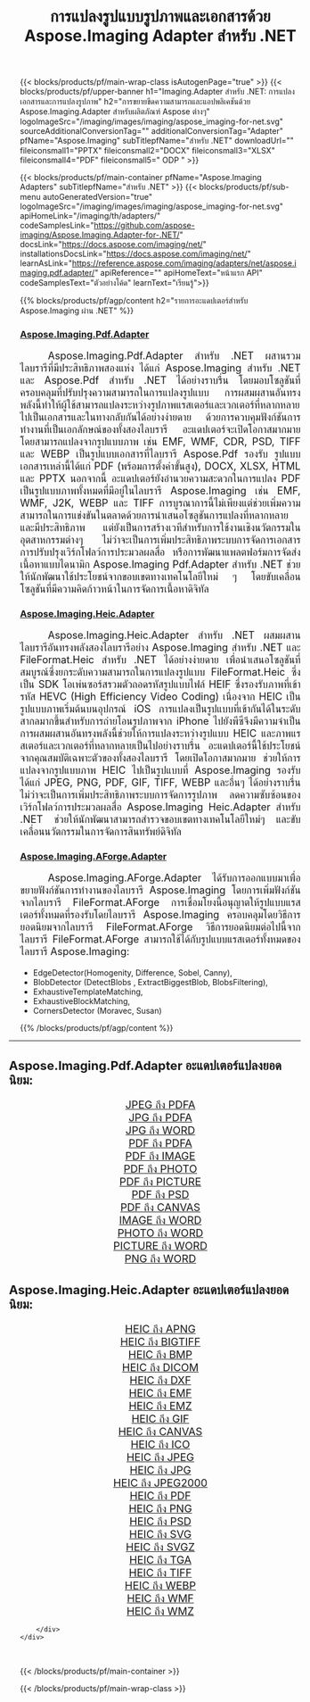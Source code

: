 ﻿---
title: การแปลงรูปแบบรูปภาพและเอกสารด้วย Aspose.Imaging Adapter สำหรับ .NET 
weight: 3920
url: /th/adapters/net/ 
lang: th
langdirlevel: 2
locales: zh-hans,ja,it,ru,de,es,fr,nl,id,lt,pl,pt,vi,tr,ko,zh-hant,ar,hi,th,sv,cs,uk,he
description: ปรับปรุงงานการแปลงรูปแบบของคุณโดยใช้ Aspose.Imaging Adapters และผลิตภัณฑ์ Aspose ที่หลากหลาย อะแดปเตอร์เหล่านี้ช่วยให้สามารถแปลงรูปภาพและเอกสารระหว่าง Aspose.Imaging และเครื่องมือ Aspose หลักอื่นๆ ได้ ช่วยให้มั่นใจได้ถึงกระบวนการบูรณาการที่ลื่นไหลทั่วทั้งโปรเจ็กต์ดิจิทัลของคุณ
---

{{< blocks/products/pf/main-wrap-class isAutogenPage="true" >}}
{{< blocks/products/pf/upper-banner h1="Imaging.Adapter สำหรับ .NET: การแปลงเอกสารและการแปลงรูปภาพ" h2="การขยายขีดความสามารถและแอปพลิเคชันด้วย Aspose.Imaging.Adapter สำหรับผลิตภัณฑ์ Aspose ต่างๆ" logoImageSrc="/imaging/images/imaging/aspose_imaging-for-net.svg" sourceAdditionalConversionTag="" additionalConversionTag="Adapter" pfName="Aspose.Imaging" subTitlepfName="สำหรับ .NET" downloadUrl="" fileiconsmall1="PPTX" fileiconsmall2="DOCX" fileiconsmall3="XLSX" fileiconsmall4="PDF" fileiconsmall5=" ODP " >}}

{{< blocks/products/pf/main-container pfName="Aspose.Imaging Adapters" subTitlepfName="สำหรับ .NET" >}}
{{< blocks/products/pf/sub-menu autoGeneratedVersion="true" logoImageSrc="/imaging/images/imaging/aspose_imaging-for-net.svg" apiHomeLink="/imaging/th/adapters/" codeSamplesLink="https://github.com/aspose-imaging/Aspose.Imaging.Adapter-for-.NET/" docsLink="https://docs.aspose.com/imaging/net/" installationsDocsLink="https://docs.aspose.com/imaging/net/" learnAsLink="https://reference.aspose.com/imaging/adapters/net/aspose.imaging.pdf.adapter/" apiReference="" apiHomeText="หน้าแรก API" codeSamplesText="ตัวอย่างโค้ด" learnText="เรียนรู้">}}

{{% blocks/products/pf/agp/content h2="รายการอะแดปเตอร์สำหรับ Aspose.Imaging ผ่าน .NET" %}}

<h3><a href="https://reference.aspose.com/imaging/adapters/net/aspose.imaging.pdf.adapter/">Aspose.Imaging.Pdf.Adapter</a></h3>

<p align="justify" style="font-size:18px;text-indent:50px;">Aspose.Imaging.Pdf.Adapter สำหรับ .NET ผสานรวมไลบรารีที่มีประสิทธิภาพสองแห่ง ได้แก่ Aspose.Imaging สำหรับ .NET และ Aspose.Pdf สำหรับ .NET ได้อย่างราบรื่น โดยมอบโซลูชันที่ครอบคลุมที่ปรับปรุงความสามารถในการแปลงรูปแบบ การผสมผสานอันทรงพลังนี้ทำให้ผู้ใช้สามารถแปลงระหว่างรูปภาพแรสเตอร์และเวกเตอร์ที่หลากหลายไปเป็นเอกสารและในทางกลับกันได้อย่างง่ายดาย ด้วยการควบคุมฟังก์ชันการทำงานที่เป็นเอกลักษณ์ของทั้งสองไลบรารี อะแดปเตอร์จะเปิดโอกาสมากมาย โดยสามารถแปลงจากรูปแบบภาพ เช่น EMF, WMF, CDR, PSD, TIFF และ WEBP เป็นรูปแบบเอกสารที่ไลบรารี Aspose.Pdf รองรับ รูปแบบเอกสารเหล่านี้ได้แก่ PDF (พร้อมการตั้งค่าขั้นสูง), DOCX, XLSX, HTML และ PPTX นอกจากนี้ อะแดปเตอร์ยังอำนวยความสะดวกในการแปลง PDF เป็นรูปแบบภาพทั้งหมดที่มีอยู่ในไลบรารี Aspose.Imaging เช่น EMF, WMF, J2K, WEBP และ TIFF การบูรณาการนี้ไม่เพียงแต่ช่วยเพิ่มความสามารถในการแข่งขันในตลาดด้วยการนำเสนอโซลูชันการแปลงที่หลากหลายและมีประสิทธิภาพ แต่ยังเป็นการสร้างเวทีสำหรับการใช้งานเชิงนวัตกรรมในอุตสาหกรรมต่างๆ ไม่ว่าจะเป็นการเพิ่มประสิทธิภาพระบบการจัดการเอกสาร การปรับปรุงเวิร์กโฟลว์การประมวลผลสื่อ หรือการพัฒนาแพลตฟอร์มการจัดส่งเนื้อหาแบบไดนามิก Aspose.Imaging Pdf.Adapter สำหรับ .NET ช่วยให้นักพัฒนาใช้ประโยชน์จากขอบเขตทางเทคโนโลยีใหม่ ๆ โดยขับเคลื่อนโซลูชันที่มีความคิดก้าวหน้าในการจัดการเนื้อหาดิจิทัล</p>

<h3><a href="https://reference.aspose.com/imaging/adapters/net/aspose.imaging.heic.adapter/">Aspose.Imaging.Heic.Adapter</a></h3>

<p align="justify" style="font-size:18px;text-indent:50px;">Aspose.Imaging.Heic.Adapter สำหรับ .NET ผสมผสานไลบรารีอันทรงพลังสองไลบรารีอย่าง Aspose.Imaging สำหรับ .NET และ FileFormat.Heic สำหรับ .NET ได้อย่างง่ายดาย เพื่อนำเสนอโซลูชันที่สมบูรณ์ซึ่งยกระดับความสามารถในการแปลงรูปแบบ FileFormat.Heic ซึ่งเป็น SDK โอเพ่นซอร์สรวมตัวถอดรหัสรูปแบบไฟล์ HEIF ซึ่งรองรับภาพที่เข้ารหัส HEVC (High Efficiency Video Coding) เนื่องจาก HEIC เป็นรูปแบบภาพเริ่มต้นบนอุปกรณ์ iOS การแปลงเป็นรูปแบบที่เข้ากันได้ในระดับสากลมากขึ้นสำหรับการถ่ายโอนรูปภาพจาก iPhone ไปยังพีซีจึงมีความจำเป็น การผสมผสานอันทรงพลังนี้ช่วยให้การแปลงระหว่างรูปแบบ HEIC และภาพแรสเตอร์และเวกเตอร์ที่หลากหลายเป็นไปอย่างราบรื่น อะแดปเตอร์นี้ใช้ประโยชน์จากคุณสมบัติเฉพาะตัวของทั้งสองไลบรารี โดยเปิดโอกาสมากมาย ช่วยให้การแปลงจากรูปแบบภาพ HEIC ไปเป็นรูปแบบที่ Aspose.Imaging รองรับ ได้แก่ JPEG, PNG, PDF, GIF, TIFF, WEBP และอื่นๆ ได้อย่างราบรื่น ไม่ว่าจะเป็นการเพิ่มประสิทธิภาพระบบการจัดการรูปภาพ ลดความซับซ้อนของเวิร์กโฟลว์การประมวลผลสื่อ Aspose.Imaging Heic.Adapter สำหรับ .NET ช่วยให้นักพัฒนาสามารถสำรวจขอบเขตทางเทคโนโลยีใหม่ๆ และขับเคลื่อนนวัตกรรมในการจัดการสินทรัพย์ดิจิทัล</p>

<h3><a href="https://www.nuget.org/packages/Aspose.Imaging.AForge.Adapter">Aspose.Imaging.AForge.Adapter</a></h3>

<p align="justify" style="font-size:18px;text-indent:50px;">Aspose.Imaging.AForge.Adapter ได้รับการออกแบบมาเพื่อขยายฟังก์ชันการทำงานของไลบรารี Aspose.Imaging โดยการเพิ่มฟังก์ชันจากไลบรารี FileFormat.AForge การเชื่อมโยงนี้อนุญาตให้รูปแบบแรสเตอร์ทั้งหมดที่รองรับโดยไลบรารี Aspose.Imaging ครอบคลุมโดยวิธีการยอดนิยมจากไลบรารี FileFormat.AForge วิธีการยอดนิยมต่อไปนี้จากไลบรารี FileFormat.AForge สามารถใช้ได้กับรูปแบบแรสเตอร์ทั้งหมดของไลบรารี Aspose.Imaging: <ul><li>EdgeDetector(Homogenity, Difference, Sobel, Canny),</li> <li>BlobDetector (DetectBlobs , ExtractBiggestBlob, BlobsFiltering),</li> <li>ExhaustiveTemplateMatching,</li> <li>ExhaustiveBlockMatching,</li> <li>CornersDetector (Moravec, Susan)</li></ul></p>


{{% /blocks/products/pf/agp/content %}}

<div class="container-fluid productfamilypage bg-gray">
    <div class="convertypes bg-gray agp-content section">
        <div class="container">
		<hr style="margin-left:-20px;"/>		
		    <h4 style="margin-left:-20px;margin-bottom:20px;font-size:22px;">Aspose.Imaging.Pdf.Adapter อะแดปเตอร์แปลงยอดนิยม:</h4>
<div class="row other-converters" style="font-size: 19px;text-align:center;">
<div class='col-md-3 other-converter remove-lp remove-rp'><a href="/imaging/th/adapters/net/jpeg-to-pdfa/" style="padding:15px;">JPEG ถึง PDFA</a></div>
<div class='col-md-3 other-converter remove-lp remove-rp'><a href="/imaging/th/adapters/net/jpg-to-pdfa/" style="padding:15px;">JPG ถึง PDFA</a></div>
<div class='col-md-3 other-converter remove-lp remove-rp'><a href="/imaging/th/adapters/net/jpg-to-word/" style="padding:15px;">JPG ถึง WORD</a></div>
<div class='col-md-3 other-converter remove-lp remove-rp'><a href="/imaging/th/adapters/net/pdf-to-pdfa/" style="padding:15px;">PDF ถึง PDFA</a></div>
<div class='col-md-3 other-converter remove-lp remove-rp'><a href="/imaging/th/adapters/net/pdf-to-image/" style="padding:15px;">PDF ถึง IMAGE</a></div>
<div class='col-md-3 other-converter remove-lp remove-rp'><a href="/imaging/th/adapters/net/pdf-to-photo/" style="padding:15px;">PDF ถึง PHOTO</a></div>
<div class='col-md-3 other-converter remove-lp remove-rp'><a href="/imaging/th/adapters/net/pdf-to-picture/" style="padding:15px;">PDF ถึง PICTURE</a></div>
<div class='col-md-3 other-converter remove-lp remove-rp'><a href="/imaging/th/adapters/net/pdf-to-psd/" style="padding:15px;">PDF ถึง PSD</a></div>
<div class='col-md-3 other-converter remove-lp remove-rp'><a href="/imaging/th/adapters/net/pdf-to-canvas/" style="padding:15px;">PDF ถึง CANVAS</a></div>
<div class='col-md-3 other-converter remove-lp remove-rp'><a href="/imaging/th/adapters/net/image-to-word/" style="padding:15px;">IMAGE ถึง WORD</a></div>
<div class='col-md-3 other-converter remove-lp remove-rp'><a href="/imaging/th/adapters/net/photo-to-word/" style="padding:15px;">PHOTO ถึง WORD</a></div>
<div class='col-md-3 other-converter remove-lp remove-rp'><a href="/imaging/th/adapters/net/picture-to-word/" style="padding:15px;">PICTURE ถึง WORD</a></div>
<div class='col-md-3 other-converter remove-lp remove-rp'><a href="/imaging/th/adapters/net/png-to-word/" style="padding:15px;">PNG ถึง WORD</a></div>
</div>
<h4 style="margin-left:-20px;margin-bottom:20px;font-size:22px;">Aspose.Imaging.Heic.Adapter อะแดปเตอร์แปลงยอดนิยม:</h4>
<div class="row other-converters" style="font-size: 19px;text-align:center;">
<div class='col-md-3 other-converter remove-lp remove-rp'><a href="/imaging/th/adapters/net/heic-to-apng/" style="padding:15px;">HEIC ถึง APNG</a></div>
<div class='col-md-3 other-converter remove-lp remove-rp'><a href="/imaging/th/adapters/net/heic-to-bigtiff/" style="padding:15px;">HEIC ถึง BIGTIFF</a></div>
<div class='col-md-3 other-converter remove-lp remove-rp'><a href="/imaging/th/adapters/net/heic-to-bmp/" style="padding:15px;">HEIC ถึง BMP</a></div>
<div class='col-md-3 other-converter remove-lp remove-rp'><a href="/imaging/th/adapters/net/heic-to-dicom/" style="padding:15px;">HEIC ถึง DICOM</a></div>
<div class='col-md-3 other-converter remove-lp remove-rp'><a href="/imaging/th/adapters/net/heic-to-dxf/" style="padding:15px;">HEIC ถึง DXF</a></div>
<div class='col-md-3 other-converter remove-lp remove-rp'><a href="/imaging/th/adapters/net/heic-to-emf/" style="padding:15px;">HEIC ถึง EMF</a></div>
<div class='col-md-3 other-converter remove-lp remove-rp'><a href="/imaging/th/adapters/net/heic-to-emz/" style="padding:15px;">HEIC ถึง EMZ</a></div>
<div class='col-md-3 other-converter remove-lp remove-rp'><a href="/imaging/th/adapters/net/heic-to-gif/" style="padding:15px;">HEIC ถึง GIF</a></div>
<div class='col-md-3 other-converter remove-lp remove-rp'><a href="/imaging/th/adapters/net/heic-to-canvas/" style="padding:15px;">HEIC ถึง CANVAS</a></div>
<div class='col-md-3 other-converter remove-lp remove-rp'><a href="/imaging/th/adapters/net/heic-to-ico/" style="padding:15px;">HEIC ถึง ICO</a></div>
<div class='col-md-3 other-converter remove-lp remove-rp'><a href="/imaging/th/adapters/net/heic-to-jpeg/" style="padding:15px;">HEIC ถึง JPEG</a></div>
<div class='col-md-3 other-converter remove-lp remove-rp'><a href="/imaging/th/adapters/net/heic-to-jpg/" style="padding:15px;">HEIC ถึง JPG</a></div>
<div class='col-md-3 other-converter remove-lp remove-rp'><a href="/imaging/th/adapters/net/heic-to-jpeg2000/" style="padding:15px;">HEIC ถึง JPEG2000</a></div>
<div class='col-md-3 other-converter remove-lp remove-rp'><a href="/imaging/th/adapters/net/heic-to-pdf/" style="padding:15px;">HEIC ถึง PDF</a></div>
<div class='col-md-3 other-converter remove-lp remove-rp'><a href="/imaging/th/adapters/net/heic-to-png/" style="padding:15px;">HEIC ถึง PNG</a></div>
<div class='col-md-3 other-converter remove-lp remove-rp'><a href="/imaging/th/adapters/net/heic-to-psd/" style="padding:15px;">HEIC ถึง PSD</a></div>
<div class='col-md-3 other-converter remove-lp remove-rp'><a href="/imaging/th/adapters/net/heic-to-svg/" style="padding:15px;">HEIC ถึง SVG</a></div>
<div class='col-md-3 other-converter remove-lp remove-rp'><a href="/imaging/th/adapters/net/heic-to-svgz/" style="padding:15px;">HEIC ถึง SVGZ</a></div>
<div class='col-md-3 other-converter remove-lp remove-rp'><a href="/imaging/th/adapters/net/heic-to-tga/" style="padding:15px;">HEIC ถึง TGA</a></div>
<div class='col-md-3 other-converter remove-lp remove-rp'><a href="/imaging/th/adapters/net/heic-to-tiff/" style="padding:15px;">HEIC ถึง TIFF</a></div>
<div class='col-md-3 other-converter remove-lp remove-rp'><a href="/imaging/th/adapters/net/heic-to-webp/" style="padding:15px;">HEIC ถึง WEBP</a></div>
<div class='col-md-3 other-converter remove-lp remove-rp'><a href="/imaging/th/adapters/net/heic-to-wmf/" style="padding:15px;">HEIC ถึง WMF</a></div>
<div class='col-md-3 other-converter remove-lp remove-rp'><a href="/imaging/th/adapters/net/heic-to-wmz/" style="padding:15px;">HEIC ถึง WMZ</a></div>
</div>
                
        </div>
    </div>
</div>
<br/>

{{< /blocks/products/pf/main-container >}}

{{< /blocks/products/pf/main-wrap-class >}}

